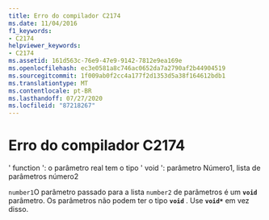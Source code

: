 ```yaml
---
title: Erro do compilador C2174
ms.date: 11/04/2016
f1_keywords:
- C2174
helpviewer_keywords:
- C2174
ms.assetid: 161d563c-76e9-47e9-9142-7812e9ea169e
ms.openlocfilehash: ec3e0581a8c746ac0652da7a2790af2b44904519
ms.sourcegitcommit: 1f009ab0f2cc4a177f2d1353d5a38f164612bdb1
ms.translationtype: MT
ms.contentlocale: pt-BR
ms.lasthandoff: 07/27/2020
ms.locfileid: "87218267"
---
```

# <a name="compiler-error-c2174"></a>Erro do compilador C2174

' function ': o parâmetro real tem o tipo ' void ': parâmetro Número1, lista de parâmetros número2

`number1`O parâmetro passado para a lista `number2` de parâmetros é um **`void`** parâmetro. Os parâmetros não podem ter o tipo **`void`** . Use **`void*`** em vez disso.
